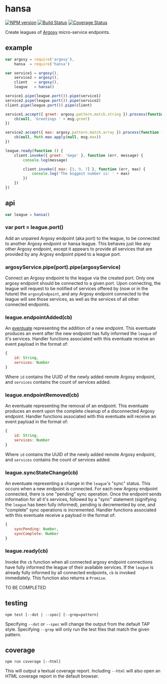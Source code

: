 # hansa

[![NPM version](https://badge.fury.io/js/hansa.png)](http://badge.fury.io/js/hansa)
[![Build Status](https://travis-ci.org/jasonpincin/hansa.svg?branch=master)](https://travis-ci.org/jasonpincin/hansa)
[![Coverage Status](https://coveralls.io/repos/jasonpincin/hansa/badge.png?branch=master)](https://coveralls.io/r/jasonpincin/hansa?branch=master)

Create leagues of [Argosy](https://github.com/jasonpincin/argosy) micro-service endpoints.

## example

```javascript
var argosy = require('argosy'),
    hansa  = require('hansa')

var service1 = argosy(),
    service2 = argosy(),
    client   = argosy(),
    league   = hansa()

service1.pipe(league.port()).pipe(service1)
service2.pipe(league.port()).pipe(service2)
client.pipe(league.port()).pipe(client)

service1.accept({ greet: argosy.pattern.match.string }).process(function (msg, cb) {
    cb(null, 'Greetings ' + msg.greet)
})

service2.accept({ max: argosy.pattern.match.array }).process(function (msg, cb) {
    cb(null, Math.max.apply(null, msg.max))
})

league.ready(function () {
    client.invoke({ greet: 'Gege' }, function (err, message) {
        console.log(message)

        client.invoke({ max: [3, 9, 7] }, function (err, max) {
            console.log('The biggest number is: ' + max)
        })
    })
})
```

## api

```javascript
var league = hansa()
```

### var port = league.port()

Add an unpaired Argosy endpoint (aka port) to the league, to be connected to another Argosy endpoint or hansa league. This behaves just like any other Argosy endpoint, except it appears to provide all services that are provided by any Argosy endpoint piped to a league port.

### argosyService.pipe(port).pipe(argosyService)

Connect an Argosy endpoint to the league via the created port. Only one argosy endpoint should be connected to a given port. Upon connecting, the league will request to be notified of services offered by (now or in the future) the `argosyEndpoint`, and any Argosy endpoint connected to the league will see those services, as well as the services of all other connected endpoints.

### league.endpointAdded(cb)

An [eventuate](https://github.com/jasonpincin/eventuate) representing the addition of a new endpoint. This eventuate produces an event after the new endpoint has fully informed the `league` of it's services. Handler functions associated with this eventuate receive an event payload in the format of:

```javascript
{
    id: String,
    services: Number
}
```

Where `id` contains the UUID of the newly added remote Argosy endpoint, and `services` contains the count of services added.

### league.endpointRemoved(cb)

An eventuate representing the removal of an endpoint. This eventuate produces an event upon the complete cleanup of a disconnected Argosy endpoint. Handler functions associated with this eventuate will receive an event payload in the format of:

```javascript
{
    id: String,
    services: Number
}
```

Where `id` contains the UUID of the newly added remote Argosy endpoint, and `services` contains the count of services added.

### league.syncStateChange(cb)

An eventuate representing a change in the `league`'s "sync" status. This occurs when a new endpoint is connected. For each new Argosy endpoint connected, there is one "pending" sync operation. Once the endpoint sends information for all it's services, followed by a "sync" statement (signifying the `league` has been fully informed), pending is decremented by one, and "complete" sync operations is incremented. Handler functions associated with this eventuate receive a payload in the format of: 

```javascript
{
    syncPending: Number,
    syncComplete: Number
}
```

### league.ready(cb)

Invoke the `cb` function when all connected argosy endpoint connections have fully informed the league of their available services. If the `league` is already fully informed by all connected endpoints, `cb` is invoked immediately. This function also returns a `Promise`.

TO BE COMPLETED

## testing

`npm test [--dot | --spec] [--grep=pattern]`

Specifying `--dot` or `--spec` will change the output from the default TAP style. 
Specifying `--grep` will only run the test files that match the given pattern.

## coverage

`npm run coverage [--html]`

This will output a textual coverage report. Including `--html` will also open 
an HTML coverage report in the default browser.
